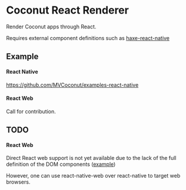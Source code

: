 # Coconut React Renderer

Render Coconut apps through React.

Requires external component definitions such as [haxe-react-native](https://github.com/haxe-react/haxe-react-native)

## Example

#### React Native

https://github.com/MVCoconut/examples-react-native

#### React Web

Call for contribution.

## TODO

#### React Web

Direct React web support is not yet available due to the lack of the full definition of the DOM components ([example](https://github.com/MVCoconut/coconut.react/blob/721458b/src/coconut/react/Renderable.hx#L42-L46))

However, one can use react-native-web over react-native to target web browsers.